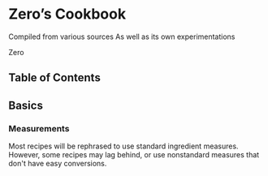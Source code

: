 # Zero’s Cookbook

Compiled from various sources
As well as its own experimentations

Zero 



## Table of Contents

## Basics

### Measurements 
Most recipes will be rephrased to use standard ingredient measures. However, some recipes may lag behind, or use nonstandard measures that don't have easy conversions.

